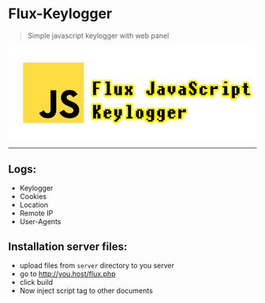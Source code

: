 # Flux-Keylogger
> Simple javascript keylogger with web panel

<p align="center">
  <img src="logo.png">
</p>


___

## Logs:
* Keylogger
* Cookies
* Location
* Remote IP
* User-Agents

## Installation server files:
* upload files from `server` directory to you server
* go to http://you.host/flux.php
* click build
* Now inject script tag to other documents
